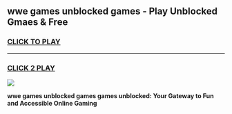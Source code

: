 
## wwe games unblocked games - Play Unblocked Gmaes & Free
<h3>
<a href="https://news.freeplayer.one?title=wwe_games_unblocked_games&ref=16F">CLICK TO PLAY</a></h3>
<hr>

<h3>
<a href="https://news.freeplayer.one?title=wwe_games_unblocked_games&ref=16F">CLICK 2 PLAY</a>
  
</h3>

<a href="https://news.freeplayer.one?title=wwe_games_unblocked_games&ref=16F/"><img src="https://clearcache.store/games.png"></a>


**wwe games unblocked games games unblocked: Your Gateway to Fun and Accessible Online Gaming**
